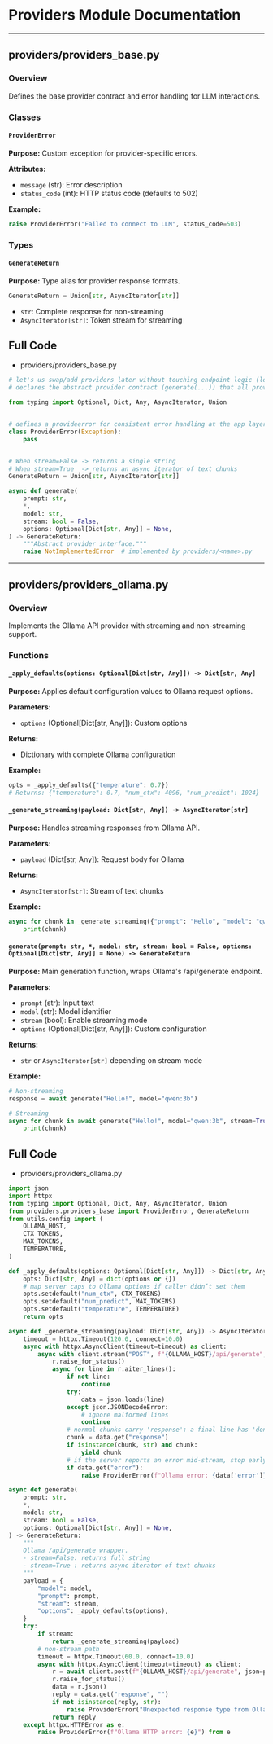 # Providers Module Documentation
---
## providers/providers_base.py

### Overview
Defines the base provider contract and error handling for LLM interactions.

### Classes

#### `ProviderError`
**Purpose:** Custom exception for provider-specific errors.

**Attributes:**
- `message` (str): Error description
- `status_code` (int): HTTP status code (defaults to 502)

**Example:**
```python
raise ProviderError("Failed to connect to LLM", status_code=503)
```

### Types

#### `GenerateReturn`
**Purpose:** Type alias for provider response formats.
```python
GenerateReturn = Union[str, AsyncIterator[str]]
```
- `str`: Complete response for non-streaming
- `AsyncIterator[str]`: Token stream for streaming

## Full Code

- providers/providers_base.py
```python
# let's us swap/add providers later without touching endpoint logic (local/openai/deepseek...)
# declares the abstract provider contract (generate(...)) that all providers must implement

from typing import Optional, Dict, Any, AsyncIterator, Union


# defines a provideerror for consistent error handling at the app layer so the api can distinguish provider faults from user errors
class ProviderError(Exception):
    pass


# When stream=False -> returns a single string
# When stream=True  -> returns an async iterator of text chunks
GenerateReturn = Union[str, AsyncIterator[str]]

async def generate(
    prompt: str,
    *,
    model: str,
    stream: bool = False,
    options: Optional[Dict[str, Any]] = None,
) -> GenerateReturn:
    """Abstract provider interface."""
    raise NotImplementedError  # implemented by providers/<name>.py
```

---

## providers/providers_ollama.py

### Overview
Implements the Ollama API provider with streaming and non-streaming support.

### Functions

#### `_apply_defaults(options: Optional[Dict[str, Any]]) -> Dict[str, Any]`
**Purpose:** Applies default configuration values to Ollama request options.

**Parameters:**
- `options` (Optional[Dict[str, Any]]): Custom options

**Returns:**
- Dictionary with complete Ollama configuration

**Example:**
```python
opts = _apply_defaults({"temperature": 0.7})
# Returns: {"temperature": 0.7, "num_ctx": 4096, "num_predict": 1024}
```

#### `_generate_streaming(payload: Dict[str, Any]) -> AsyncIterator[str]`
**Purpose:** Handles streaming responses from Ollama API.

**Parameters:**
- `payload` (Dict[str, Any]): Request body for Ollama

**Returns:**
- `AsyncIterator[str]`: Stream of text chunks

**Example:**
```python
async for chunk in _generate_streaming({"prompt": "Hello", "model": "qwen:3b"}):
    print(chunk)
```

#### `generate(prompt: str, *, model: str, stream: bool = False, options: Optional[Dict[str, Any]] = None) -> GenerateReturn`
**Purpose:** Main generation function, wraps Ollama's /api/generate endpoint.

**Parameters:**
- `prompt` (str): Input text
- `model` (str): Model identifier
- `stream` (bool): Enable streaming mode
- `options` (Optional[Dict[str, Any]]): Custom configuration

**Returns:**
- `str` or `AsyncIterator[str]` depending on stream mode

**Example:**
```python
# Non-streaming
response = await generate("Hello!", model="qwen:3b")

# Streaming
async for chunk in await generate("Hello!", model="qwen:3b", stream=True):
    print(chunk)
```

## Full Code

- providers/providers_ollama.py
```python
import json
import httpx
from typing import Optional, Dict, Any, AsyncIterator, Union
from providers.providers_base import ProviderError, GenerateReturn
from utils.config import (
    OLLAMA_HOST,
    CTX_TOKENS,
    MAX_TOKENS,
    TEMPERATURE,
)

def _apply_defaults(options: Optional[Dict[str, Any]]) -> Dict[str, Any]:
    opts: Dict[str, Any] = dict(options or {})
    # map server caps to Ollama options if caller didn’t set them
    opts.setdefault("num_ctx", CTX_TOKENS)
    opts.setdefault("num_predict", MAX_TOKENS)
    opts.setdefault("temperature", TEMPERATURE)
    return opts

async def _generate_streaming(payload: Dict[str, Any]) -> AsyncIterator[str]:
    timeout = httpx.Timeout(120.0, connect=10.0)
    async with httpx.AsyncClient(timeout=timeout) as client:
        async with client.stream("POST", f"{OLLAMA_HOST}/api/generate", json=payload) as r:
            r.raise_for_status()
            async for line in r.aiter_lines():
                if not line:
                    continue
                try:
                    data = json.loads(line)
                except json.JSONDecodeError:
                    # ignore malformed lines
                    continue
                # normal chunks carry 'response'; a final line has 'done': true
                chunk = data.get("response")
                if isinstance(chunk, str) and chunk:
                    yield chunk
                # if the server reports an error mid-stream, stop early
                if data.get("error"):
                    raise ProviderError(f"Ollama error: {data['error']}")

async def generate(
    prompt: str,
    *,
    model: str,
    stream: bool = False,
    options: Optional[Dict[str, Any]] = None,
) -> GenerateReturn:
    """
    Ollama /api/generate wrapper.
    - stream=False: returns full string
    - stream=True : returns async iterator of text chunks
    """
    payload = {
        "model": model,
        "prompt": prompt,
        "stream": stream,
        "options": _apply_defaults(options),
    }
    try:
        if stream:
            return _generate_streaming(payload)
        # non-stream path
        timeout = httpx.Timeout(60.0, connect=10.0)
        async with httpx.AsyncClient(timeout=timeout) as client:
            r = await client.post(f"{OLLAMA_HOST}/api/generate", json=payload)
            r.raise_for_status()
            data = r.json()
            reply = data.get("response", "")
            if not isinstance(reply, str):
                raise ProviderError("Unexpected response type from Ollama.")
            return reply
    except httpx.HTTPError as e:
        raise ProviderError(f"Ollama HTTP error: {e}") from e
```